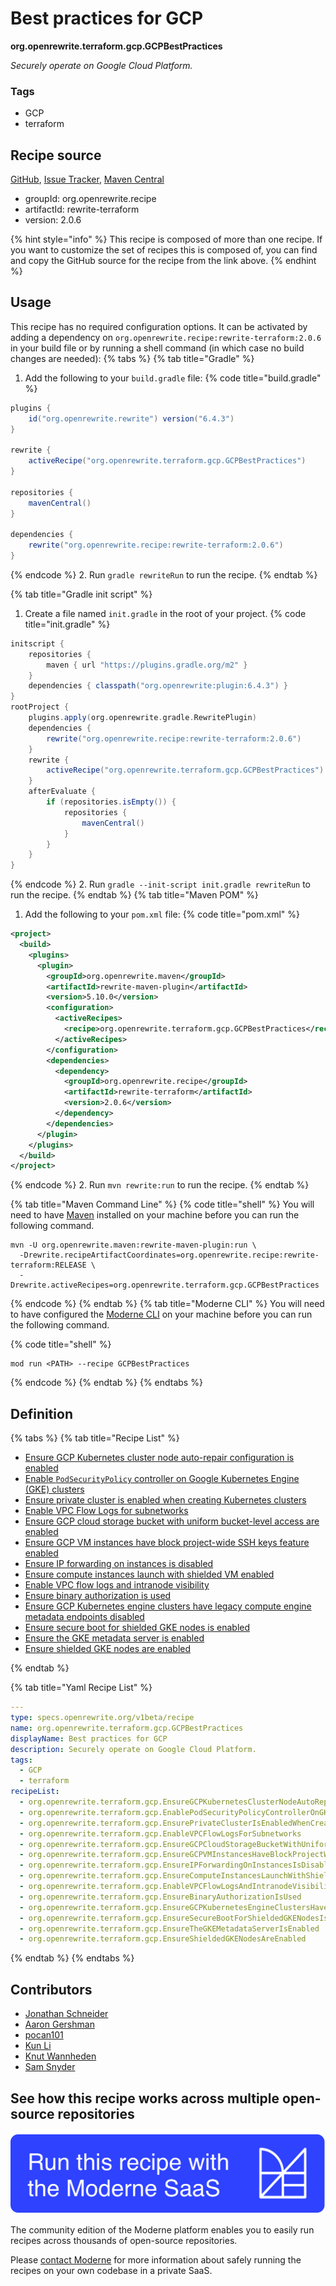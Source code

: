 # Best practices for GCP

**org.openrewrite.terraform.gcp.GCPBestPractices**

_Securely operate on Google Cloud Platform._

### Tags

* GCP
* terraform

## Recipe source

[GitHub](https://github.com/openrewrite/rewrite-terraform/blob/main/src/main/resources/META-INF/rewrite/gcp.yml), [Issue Tracker](https://github.com/openrewrite/rewrite-terraform/issues), [Maven Central](https://central.sonatype.com/artifact/org.openrewrite.recipe/rewrite-terraform/2.0.6/jar)

* groupId: org.openrewrite.recipe
* artifactId: rewrite-terraform
* version: 2.0.6

{% hint style="info" %}
This recipe is composed of more than one recipe. If you want to customize the set of recipes this is composed of, you can find and copy the GitHub source for the recipe from the link above.
{% endhint %}

## Usage

This recipe has no required configuration options. It can be activated by adding a dependency on `org.openrewrite.recipe:rewrite-terraform:2.0.6` in your build file or by running a shell command (in which case no build changes are needed): 
{% tabs %}
{% tab title="Gradle" %}
1. Add the following to your `build.gradle` file:
{% code title="build.gradle" %}
```groovy
plugins {
    id("org.openrewrite.rewrite") version("6.4.3")
}

rewrite {
    activeRecipe("org.openrewrite.terraform.gcp.GCPBestPractices")
}

repositories {
    mavenCentral()
}

dependencies {
    rewrite("org.openrewrite.recipe:rewrite-terraform:2.0.6")
}
```
{% endcode %}
2. Run `gradle rewriteRun` to run the recipe.
{% endtab %}

{% tab title="Gradle init script" %}
1. Create a file named `init.gradle` in the root of your project.
{% code title="init.gradle" %}
```groovy
initscript {
    repositories {
        maven { url "https://plugins.gradle.org/m2" }
    }
    dependencies { classpath("org.openrewrite:plugin:6.4.3") }
}
rootProject {
    plugins.apply(org.openrewrite.gradle.RewritePlugin)
    dependencies {
        rewrite("org.openrewrite.recipe:rewrite-terraform:2.0.6")
    }
    rewrite {
        activeRecipe("org.openrewrite.terraform.gcp.GCPBestPractices")
    }
    afterEvaluate {
        if (repositories.isEmpty()) {
            repositories {
                mavenCentral()
            }
        }
    }
}
```
{% endcode %}
2. Run `gradle --init-script init.gradle rewriteRun` to run the recipe.
{% endtab %}
{% tab title="Maven POM" %}
1. Add the following to your `pom.xml` file:
{% code title="pom.xml" %}
```xml
<project>
  <build>
    <plugins>
      <plugin>
        <groupId>org.openrewrite.maven</groupId>
        <artifactId>rewrite-maven-plugin</artifactId>
        <version>5.10.0</version>
        <configuration>
          <activeRecipes>
            <recipe>org.openrewrite.terraform.gcp.GCPBestPractices</recipe>
          </activeRecipes>
        </configuration>
        <dependencies>
          <dependency>
            <groupId>org.openrewrite.recipe</groupId>
            <artifactId>rewrite-terraform</artifactId>
            <version>2.0.6</version>
          </dependency>
        </dependencies>
      </plugin>
    </plugins>
  </build>
</project>
```
{% endcode %}
2. Run `mvn rewrite:run` to run the recipe.
{% endtab %}

{% tab title="Maven Command Line" %}
{% code title="shell" %}
You will need to have [Maven](https://maven.apache.org/download.cgi) installed on your machine before you can run the following command.

```shell
mvn -U org.openrewrite.maven:rewrite-maven-plugin:run \
  -Drewrite.recipeArtifactCoordinates=org.openrewrite.recipe:rewrite-terraform:RELEASE \
  -Drewrite.activeRecipes=org.openrewrite.terraform.gcp.GCPBestPractices
```
{% endcode %}
{% endtab %}
{% tab title="Moderne CLI" %}
You will need to have configured the [Moderne CLI](https://docs.moderne.io/moderne-cli/cli-intro) on your machine before you can run the following command.

{% code title="shell" %}
```shell
mod run <PATH> --recipe GCPBestPractices
```
{% endcode %}
{% endtab %}
{% endtabs %}

## Definition

{% tabs %}
{% tab title="Recipe List" %}
* [Ensure GCP Kubernetes cluster node auto-repair configuration is enabled](../../terraform/gcp/ensuregcpkubernetesclusternodeautorepairconfigurationisenabled.md)
* [Enable `PodSecurityPolicy` controller on Google Kubernetes Engine (GKE) clusters](../../terraform/gcp/enablepodsecuritypolicycontrollerongkeclusters.md)
* [Ensure private cluster is enabled when creating Kubernetes clusters](../../terraform/gcp/ensureprivateclusterisenabledwhencreatingkubernetesclusters.md)
* [Enable VPC Flow Logs for subnetworks](../../terraform/gcp/enablevpcflowlogsforsubnetworks.md)
* [Ensure GCP cloud storage bucket with uniform bucket-level access are enabled](../../terraform/gcp/ensuregcpcloudstoragebucketwithuniformbucketlevelaccessareenabled.md)
* [Ensure GCP VM instances have block project-wide SSH keys feature enabled](../../terraform/gcp/ensuregcpvminstanceshaveblockprojectwidesshkeysfeatureenabled.md)
* [Ensure IP forwarding on instances is disabled](../../terraform/gcp/ensureipforwardingoninstancesisdisabled.md)
* [Ensure compute instances launch with shielded VM enabled](../../terraform/gcp/ensurecomputeinstanceslaunchwithshieldedvmenabled.md)
* [Enable VPC flow logs and intranode visibility](../../terraform/gcp/enablevpcflowlogsandintranodevisibility.md)
* [Ensure binary authorization is used](../../terraform/gcp/ensurebinaryauthorizationisused.md)
* [Ensure GCP Kubernetes engine clusters have legacy compute engine metadata endpoints disabled](../../terraform/gcp/ensuregcpkubernetesengineclustershavelegacycomputeenginemetadataendpointsdisabled.md)
* [Ensure secure boot for shielded GKE nodes is enabled](../../terraform/gcp/ensuresecurebootforshieldedgkenodesisenabled.md)
* [Ensure the GKE metadata server is enabled](../../terraform/gcp/ensurethegkemetadataserverisenabled.md)
* [Ensure shielded GKE nodes are enabled](../../terraform/gcp/ensureshieldedgkenodesareenabled.md)

{% endtab %}

{% tab title="Yaml Recipe List" %}
```yaml
---
type: specs.openrewrite.org/v1beta/recipe
name: org.openrewrite.terraform.gcp.GCPBestPractices
displayName: Best practices for GCP
description: Securely operate on Google Cloud Platform.
tags:
  - GCP
  - terraform
recipeList:
  - org.openrewrite.terraform.gcp.EnsureGCPKubernetesClusterNodeAutoRepairConfigurationIsEnabled
  - org.openrewrite.terraform.gcp.EnablePodSecurityPolicyControllerOnGKEClusters
  - org.openrewrite.terraform.gcp.EnsurePrivateClusterIsEnabledWhenCreatingKubernetesClusters
  - org.openrewrite.terraform.gcp.EnableVPCFlowLogsForSubnetworks
  - org.openrewrite.terraform.gcp.EnsureGCPCloudStorageBucketWithUniformBucketLevelAccessAreEnabled
  - org.openrewrite.terraform.gcp.EnsureGCPVMInstancesHaveBlockProjectWideSSHKeysFeatureEnabled
  - org.openrewrite.terraform.gcp.EnsureIPForwardingOnInstancesIsDisabled
  - org.openrewrite.terraform.gcp.EnsureComputeInstancesLaunchWithShieldedVMEnabled
  - org.openrewrite.terraform.gcp.EnableVPCFlowLogsAndIntranodeVisibility
  - org.openrewrite.terraform.gcp.EnsureBinaryAuthorizationIsUsed
  - org.openrewrite.terraform.gcp.EnsureGCPKubernetesEngineClustersHaveLegacyComputeEngineMetadataEndpointsDisabled
  - org.openrewrite.terraform.gcp.EnsureSecureBootForShieldedGKENodesIsEnabled
  - org.openrewrite.terraform.gcp.EnsureTheGKEMetadataServerIsEnabled
  - org.openrewrite.terraform.gcp.EnsureShieldedGKENodesAreEnabled

```
{% endtab %}
{% endtabs %}

## Contributors
* [Jonathan Schneider](mailto:jkschneider@gmail.com)
* [Aaron Gershman](mailto:aegershman@gmail.com)
* [pocan101](mailto:jcortesd@gmail.com)
* [Kun Li](mailto:kun@moderne.io)
* [Knut Wannheden](mailto:knut@moderne.io)
* [Sam Snyder](mailto:sam@moderne.io)


## See how this recipe works across multiple open-source repositories

[![Moderne Link Image](/.gitbook/assets/ModerneRecipeButton.png)](https://app.moderne.io/recipes/org.openrewrite.terraform.gcp.GCPBestPractices)

The community edition of the Moderne platform enables you to easily run recipes across thousands of open-source repositories.

Please [contact Moderne](https://moderne.io/product) for more information about safely running the recipes on your own codebase in a private SaaS.
